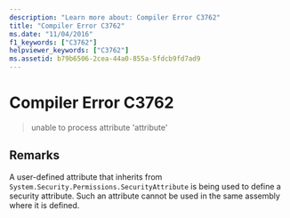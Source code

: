 ```yaml
---
description: "Learn more about: Compiler Error C3762"
title: "Compiler Error C3762"
ms.date: "11/04/2016"
f1_keywords: ["C3762"]
helpviewer_keywords: ["C3762"]
ms.assetid: b79b6506-2cea-44a0-855a-5fdcb9fd7ad9
---
```

# Compiler Error C3762

> unable to process attribute 'attribute'

## Remarks

A user-defined attribute that inherits from `System.Security.Permissions.SecurityAttribute` is being used to define a security attribute. Such an attribute cannot be used in the same assembly where it is defined.
